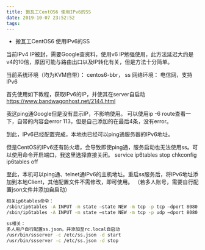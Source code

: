 ```yaml
---
title: 搬瓦工CentOS6 使用IPv6的SS
date: 2019-10-07 23:52:52
tags:
---
```


- 搬瓦工CentOS6 使用IPv6的SS

当前IPv4 IP被封，需要Google查资料，使用v6 IP勉强使用，此方法延迟大约是v4的10倍，原因可能与路由出口以及IP转化有关，但是方法十分简单。

当前系统环境（均为KVM自带）：
centos6-bbr，
ss
网络环境：
电信网，支持IPv6

首先使用如下教程，获取IPv6的IP，并使其在server自启动
https://www.bandwagonhost.net/2144.html

我这ping通Google但是没有显示IP，不影响使用。
可以使用ip -6 route查看一下，自带的内容会error 113，但是自己添加的在最后4条，没有error。

到此，IPv6已经配置完成，本地也已经可以ping通服务器的IPv6地址。

但是CentOS的IPv6还有防火墙，会导致即使ping通，服务启动也无法使用ss。可以使用命令开启端口，我这里选择直接关闭。
service ip6tables stop
chkconfig ip6tables off

至此，本机可以ping通、telnet通IPv6的主机地址。重启ss服务后，将IPv6地址添加到本地Client，其他配置文件不需修改，即可使用。
（若多人账号，需要自行配置json文件并添加自启动）

```bash
相关ip6tables命令：
/sbin/ip6tables -A INPUT -m state –state NEW -m tcp -p tcp –dport 8080 -j ACCEPT;
/sbin/ip6tables -A INPUT -m state –state NEW -m tcp -p udp –dport 8080 -j ACCEPT;

ss相关：
多人用户自行配置ss.json，并添加至rc.local自启动
/usr/bin/ssserver -c /etc/ss.json -d start
/usr/bin/ssserver -c /etc/ss.json -d stop
```